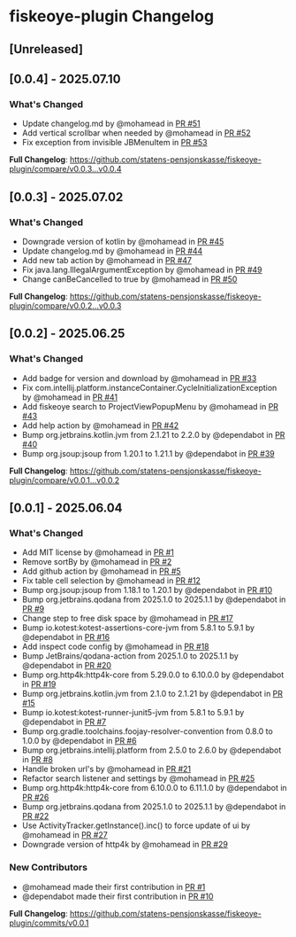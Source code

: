<!-- Keep a Changelog guide -> https://keepachangelog.com -->

# fiskeoye-plugin Changelog

## [Unreleased]

## [0.0.4] - 2025.07.10

### What's Changed
* Update changelog.md by @mohamead in [PR #51](https://github.com/statens-pensjonskasse/fiskeoye-plugin/pull/51)
* Add vertical scrollbar when needed by @mohamead in [PR #52](https://github.com/statens-pensjonskasse/fiskeoye-plugin/pull/52)
* Fix exception from invisible JBMenuItem in [PR #53](https://github.com/statens-pensjonskasse/fiskeoye-plugin/pull/53)

**Full Changelog**: https://github.com/statens-pensjonskasse/fiskeoye-plugin/compare/v0.0.3...v0.0.4

## [0.0.3] - 2025.07.02

### What's Changed
* Downgrade version of kotlin by @mohamead in [PR #45](https://github.com/statens-pensjonskasse/fiskeoye-plugin/pull/45)
* Update changelog.md by @mohamead in [PR #44](https://github.com/statens-pensjonskasse/fiskeoye-plugin/pull/44)
* Add new tab action by @mohamead in [PR #47](https://github.com/statens-pensjonskasse/fiskeoye-plugin/pull/47)
* Fix java.lang.IllegalArgumentException by @mohamead in [PR #49](https://github.com/statens-pensjonskasse/fiskeoye-plugin/pull/49)
* Change canBeCancelled to true by @mohamead in [PR #50](https://github.com/statens-pensjonskasse/fiskeoye-plugin/pull/50)

**Full Changelog**: https://github.com/statens-pensjonskasse/fiskeoye-plugin/compare/v0.0.2...v0.0.3

## [0.0.2] - 2025.06.25

### What's Changed
* Add badge for version and download by @mohamead in [PR #33](https://github.com/statens-pensjonskasse/fiskeoye-plugin/pull/33)
* Fix com.intellij.platform.instanceContainer.CycleInitializationException by @mohamead in [PR #41](https://github.com/statens-pensjonskasse/fiskeoye-plugin/pull/41)
* Add fiskeoye search to ProjectViewPopupMenu by @mohamead in [PR #43](https://github.com/statens-pensjonskasse/fiskeoye-plugin/pull/43)
* Add help action by @mohamead in [PR #42](https://github.com/statens-pensjonskasse/fiskeoye-plugin/pull/42)
* Bump org.jetbrains.kotlin.jvm from 2.1.21 to 2.2.0 by @dependabot in [PR #40](https://github.com/statens-pensjonskasse/fiskeoye-plugin/pull/40)
* Bump org.jsoup:jsoup from 1.20.1 to 1.21.1 by @dependabot in [PR #39](https://github.com/statens-pensjonskasse/fiskeoye-plugin/pull/39)

**Full Changelog**: https://github.com/statens-pensjonskasse/fiskeoye-plugin/compare/v0.0.1...v0.0.2

## [0.0.1] - 2025.06.04

### What's Changed
* Add MIT license by @mohamead in [PR #1](https://github.com/statens-pensjonskasse/fiskeoye-plugin/pull/1)
* Remove sortBy by @mohamead in [PR #2](https://github.com/statens-pensjonskasse/fiskeoye-plugin/pull/2)
* Add github action by @mohamead in [PR #5](https://github.com/statens-pensjonskasse/fiskeoye-plugin/pull/5)
* Fix table cell selection by @mohamead in [PR #12](https://github.com/statens-pensjonskasse/fiskeoye-plugin/pull/12)
* Bump org.jsoup:jsoup from 1.18.1 to 1.20.1 by @dependabot in [PR #10](https://github.com/statens-pensjonskasse/fiskeoye-plugin/pull/10)
* Bump org.jetbrains.qodana from 2025.1.0 to 2025.1.1 by @dependabot in [PR #9](https://github.com/statens-pensjonskasse/fiskeoye-plugin/pull/9)
* Change step to free disk space by @mohamead in [PR #17](https://github.com/statens-pensjonskasse/fiskeoye-plugin/pull/17)
* Bump io.kotest:kotest-assertions-core-jvm from 5.8.1 to 5.9.1 by @dependabot in [PR #16](https://github.com/statens-pensjonskasse/fiskeoye-plugin/pull/16)
* Add inspect code config by @mohamead in [PR #18](https://github.com/statens-pensjonskasse/fiskeoye-plugin/pull/18)
* Bump JetBrains/qodana-action from 2025.1.0 to 2025.1.1 by @dependabot in [PR #20](https://github.com/statens-pensjonskasse/fiskeoye-plugin/pull/20)
* Bump org.http4k:http4k-core from 5.29.0.0 to 6.10.0.0 by @dependabot in [PR #19](https://github.com/statens-pensjonskasse/fiskeoye-plugin/pull/19)
* Bump org.jetbrains.kotlin.jvm from 2.1.0 to 2.1.21 by @dependabot in [PR #15](https://github.com/statens-pensjonskasse/fiskeoye-plugin/pull/15)
* Bump io.kotest:kotest-runner-junit5-jvm from 5.8.1 to 5.9.1 by @dependabot in [PR #7](https://github.com/statens-pensjonskasse/fiskeoye-plugin/pull/7)
* Bump org.gradle.toolchains.foojay-resolver-convention from 0.8.0 to 1.0.0 by @dependabot in [PR #6](https://github.com/statens-pensjonskasse/fiskeoye-plugin/pull/6)
* Bump org.jetbrains.intellij.platform from 2.5.0 to 2.6.0 by @dependabot in [PR #8](https://github.com/statens-pensjonskasse/fiskeoye-plugin/pull/8)
* Handle broken url's by @mohamead in [PR #21](https://github.com/statens-pensjonskasse/fiskeoye-plugin/pull/21)
* Refactor search listener and settings by @mohamead in [PR #25](https://github.com/statens-pensjonskasse/fiskeoye-plugin/pull/25)
* Bump org.http4k:http4k-core from 6.10.0.0 to 6.11.1.0 by @dependabot in [PR #26](https://github.com/statens-pensjonskasse/fiskeoye-plugin/pull/26)
* Bump org.jetbrains.qodana from 2025.1.0 to 2025.1.1 by @dependabot in [PR #22](https://github.com/statens-pensjonskasse/fiskeoye-plugin/pull/22)
* Use ActivityTracker.getInstance().inc() to force update of ui by @mohamead in [PR #27](https://github.com/statens-pensjonskasse/fiskeoye-plugin/pull/27)
* Downgrade version of http4k by @mohamead in [PR #29](https://github.com/statens-pensjonskasse/fiskeoye-plugin/pull/29)

### New Contributors
* @mohamead made their first contribution in [PR #1](https://github.com/statens-pensjonskasse/fiskeoye-plugin/pull/1)
* @dependabot made their first contribution in [PR #10](https://github.com/statens-pensjonskasse/fiskeoye-plugin/pull/10)

**Full Changelog**: https://github.com/statens-pensjonskasse/fiskeoye-plugin/commits/v0.0.1